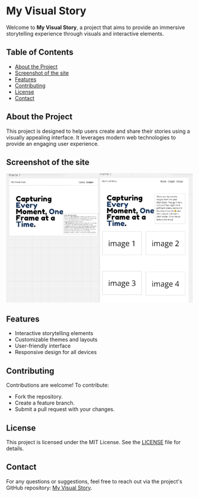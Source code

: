 # My Visual Story

Welcome to **My Visual Story**, a project that aims to provide an immersive storytelling experience through visuals and interactive elements.

## Table of Contents
- [About the Project](#about-the-project)
- [Screenshot of the site](#Screenshot-of-the-site)
- [Features](#features)
- [Contributing](#contributing)
- [License](#license)
- [Contact](#contact)

## About the Project
This project is designed to help users create and share their stories using a visually appealing interface. It leverages modern web technologies to provide an engaging user experience.

## Screenshot of the site
![image alt](https://github.com/Sqwoze/My-Visual-Story/blob/7904f35caa9ceba2885a7d0963b9dbd9303f56c2/imgs/image.png)

## Features
- Interactive storytelling elements
- Customizable themes and layouts
- User-friendly interface
- Responsive design for all devices

## Contributing
Contributions are welcome! To contribute:
- Fork the repository.
- Create a feature branch.
- Submit a pull request with your changes.

## License
This project is licensed under the MIT License. See the [LICENSE](https://github.com/Sqwoze/My-Visual-Story?tab=MIT-1-ov-file) file for details.

## Contact
For any questions or suggestions, feel free to reach out via the project's GitHub repository: [My Visual Story](https://github.com/Sqwoze/My-Visual-Story).

